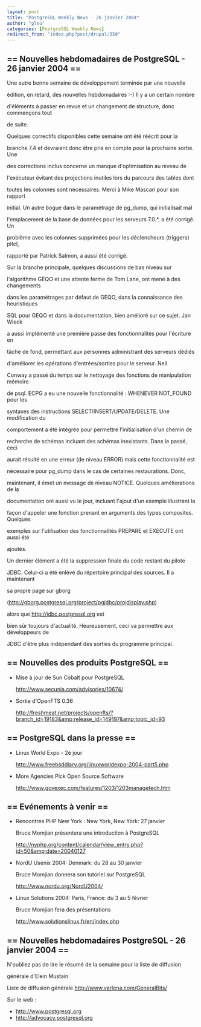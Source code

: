 ```yaml
---
layout: post
title: "PostgreSQL Weekly News - 26 janvier 2004"
author: "gleu"
categories: [PostgreSQL Weekly News]
redirect_from: "index.php?post/drupal/350"
---
```



<h2>== Nouvelles hebdomadaires de PostgreSQL - 26 janvier 2004 ==</h2>

<p>Une autre bonne semaine de développement terminée par une nouvelle

édition, en retard, des nouvelles hebdomadaires :-) Il y a un certain nombre

d'éléments à passer en revue et un changement de structure, donc commençons tout

de suite.<!--break-->

</p>

<p>Quelques correctifs disponibles cette semaine ont été réécrit pour la

branche 7.4 et devraient donc être pris en compte pour la prochaine sortie. Une

des corrections inclus concerne un manque d'optimisation au niveau de

l'exécuteur évitant des projections inutiles lors du parcours des tables dont

toutes les colonnes sont nécessaires. Merci à Mike Mascari pour son rapport

initial. Un autre bogue dans le paramètrage de pg_dump, qui initialisait mal

l'emplacement de la base de données pour les serveurs 7.0.*, a été corrigé. Un

problème avec les colonnes supprimées pour les déclencheurs (triggers) pltcl,

rapporté par Patrick Salmon, a aussi été corrigé.</p>

<p>Sur la branche principale, quelques discussions de bas niveau sur

l'algorithme GEQO et une attente ferme de Tom Lane, ont mené à des changements

dans les paramètrages par défaut de GEQO, dans la connaissance des heuristiques

SQL pour GEQO et dans la documentation, bien amélioré sur ce sujet. Jan Wieck

a aussi implémenté une première passe des fonctionnalités pour l'écriture en

tâche de fond, permettant aux personnes administrant des serveurs dédiés

d'améliorer les opérations d'entrées/sorties pour le serveur. Neil

Conway a passé du temps sur le nettoyage des fonctions de manipulation mémoire

de psql. ECPG a eu une nouvelle fonctionnalité&nbsp;: WHENEVER NOT_FOUND pour les

syntaxes des instructions SELECT/INSERT/UPDATE/DELETE. Une modification du

comportement a été intégrée pour permettre l'initialisation d'un chemin de

recherche de schémas incluant des schémas inexistants. Dans le passé, ceci

aurait résulté en une erreur (de niveau ERROR) mais cette fonctionnalité est

nécessaire pour pg_dump dans le cas de certaines restaurations. Donc,

maintenant, il émet un message de niveau NOTICE. Quelques améliorations de la

documentation ont aussi vu le jour, incluant l'ajout d'un exemple illustrant la

façon d'appeler une fonction prenant en arguments des types composites. Quelques

exemples sur l'utilisation des fonctionnalités PREPARE et EXECUTE ont aussi été

ajoutés.</p>

<p>Un dernier élément a été la suppression finale du code restant du pilote

JDBC. Celui-ci a été enlévé du répertoire principal des sources. Il a maintenant

sa propre page sur gborg

(<a href="http://gborg.postgresql.org/project/pgjdbc/projdisplay.php">http://gborg.postgresql.org/project/pgjdbc/projdisplay.php</a>)

alors que <a href="http://jdbc.postgresql.org/">http://jdbc.postgresql.org</a> est

bien sûr toujours d'actualité. Heureusement, ceci va permettre aux développeurs de

JDBC d'être plus indépendant des sorties du programme principal.</p>

<!--more-->


<h2>== Nouvelles des produits PostgreSQL ==</h2>

<ul>

<li>Mise à jour de Sun Cobalt pour PostgreSQL<br />

<a href="http://www.secunia.com/advisories/10674/">http://www.secunia.com/advisories/10674/</a></li>

<li>Sortie d'OpenFTS 0.36<br />

<a href="http://freshmeat.net/projects/openfts/?branch_id=19183&amp;release_id=149197&amp;topic_id=93">http://freshmeat.net/projects/openfts/?branch_id=19183&amp;release_id=149197&amp;topic_id=93</a></li>

</ul>

<h2>== PostgreSQL dans la presse ==</h2>

<ul>

<li>Linux World Expo - 2è jour<br />

<a href="http://www.freebsddiary.org/linuxworldexpo-2004-part5.php">http://www.freebsddiary.org/linuxworldexpo-2004-part5.php</a>

</li>

<li>More Agencies Pick Open Source Software<br />

<a href="http://www.govexec.com/features/1203/1203managetech.htm">http://www.govexec.com/features/1203/1203managetech.htm</a>

</li>

</ul>

<h2>== Evénements à venir ==</h2>

<ul>

<li>Rencontres PHP New York : New York, New York: 27 janvier<br />

Bruce Momjian présentera une introduction à PostgreSQL<br />

<a href="http://nyphp.org/content/calendar/view_entry.php?id=50&amp;date=20040127">http://nyphp.org/content/calendar/view_entry.php?id=50&amp;date=20040127</a></li>

<li>NordU Usenix 2004: Denmark: du 28 au 30 janvier<br />

Bruce Momjian donnera son tutoriel sur PostgreSQL<br />

<a href="http://www.nordu.org/NordU2004/">http://www.nordu.org/NordU2004/</a></li>

<li>Linux Solutions 2004: Paris, France: du 3 au 5 février<br />

Bruce Momjian fera des présentations<br />

<a href="http://www.solutionslinux.fr/en/index.php">http://www.solutionslinux.fr/en/index.php</a></li>

</ul>

<h2>== Nouvelles hebdomadaires PostgreSQL - 26 janvier 2004 ==</h2>

<p>N'oubliez pas de lire le résumé de la semaine pour la liste de diffusion

générale d'Elein Mustain</p>

<p>Liste de diffusion générale <a href="http://www.varlena.com/GeneralBits/">http://www.varlena.com/GeneralBits/</a>

</p>

<p>Sur le web :

</p>

<ul>

<li><a href="http://www.postgresql.org">http://www.postgresql.org</a></li>

<li><a href="http://advocacy.postgresql.org">http://advocacy.postgresql.org</a></li>

</ul>